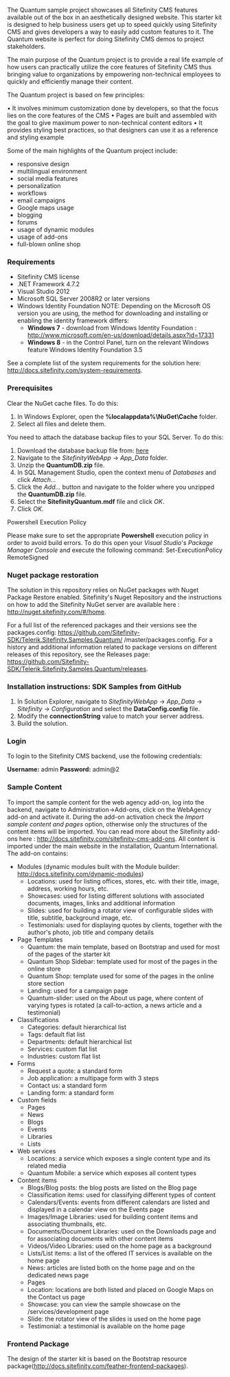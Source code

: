 The Quantum sample project showcases all Sitefinity CMS features available out of the box in an aesthetically designed website. This starter kit is designed to help business users get up to speed quickly using Sitefinity CMS and gives developers a way to easily add custom features to it. The Quantum website is perfect for doing Sitefinity CMS demos to project stakeholders.

The main purpose of the Quantum project is to provide a real life example of how users can practically utilize the core features of Sitefinity CMS thus bringing value to organizations by empowering non-technical employees to quickly and efficiently manage their content.

The Quantum project is based on few principles:

• It involves minimum customization done by developers, so that the focus lies on the core features of the CMS 
• Pages are built and assembled with the goal to give maximum power to non-technical content editors 
• It provides styling best practices, so that designers can use it as a reference and styling example

Some of the main highlights of the Quantum project include:

- responsive design
- multilingual environment
- social media features
- personalization
- workflows
- email campaigns
- Google maps usage
- blogging
- forums
- usage of dynamic modules
- usage of add-ons
- full-blown online shop

### **Requirements**

- Sitefinity CMS license
- .NET Framework 4.7.2
- Visual Studio 2012
- Microsoft SQL Server 2008R2 or later versions
- Windows Identity Foundation NOTE: Depending on the Microsoft OS version you are using, the method for downloading and installing or enabling the identity framework differs:
  - **Windows 7**  - download from  Windows Identity Foundation : http://www.microsoft.com/en-us/download/details.aspx?id=17331
  - **Windows 8**  - in the Control Panel, turn on the relevant Windows feature Windows Identity Foundation 3.5

See a complete list of the system requirements for the solution here: http://docs.sitefinity.com/system-requirements.

### **Prerequisites**

Clear the NuGet cache files. To do this:

1. In Windows Explorer, open the  **%localappdata%\NuGet\Cache**  folder.
2. Select all files and delete them.

You need to attach the database backup files to your SQL Server. To do this:

1. Download the database backup file from: [here](https://sitefinitystore.blob.core.windows.net/files/Telerik.Sitefinity.Samples.Quantum/QuantumDB_v_120.zip)
2. Navigate to the _SitefinityWebApp_ -&gt; _App\_Data_ folder.
3. Unzip the  **QuantumDB.zip**  file.
4. In SQL Management Studio, open the context menu of _Databases_ and click _Attach..._
5. Click the _Add..._ button and navigate to the folder where you unzipped the  **QuantumDB.zip**  file.
6. Select the  **SitefinityQuantum.mdf**  file and click _OK_.
7. Click _OK_.

Powershell Execution Policy

Please make sure to set the appropriate  **Powershell**  execution policy in order to avoid build errors. To do this open your _Visual Studio_&#39;s _Package Manager Console_ and execute the following command:
Set-ExecutionPolicy RemoteSigned

### **Nuget package restoration**

The solution in this repository relies on NuGet packages with Nuget Package Restore enabled. Sitefinity&#39;s Nuget Repository and the instructions on how to add the Sitefinity NuGet server are available here : http://nuget.sitefinity.com/#/home.

For a full list of the referenced packages and their versions see the packages.config: https://github.com/Sitefinity-SDK/Telerik.Sitefinity.Samples.Quantum/
/master/packages.config.
For a history and additional information related to package versions on different releases of this repository, see the Releases page: https://github.com/Sitefinity-SDK/Telerik.Sitefinity.Samples.Quantum/releases.

### **Installation instructions: SDK Samples from GitHub**

1. In Solution Explorer, navigate to _SitefinityWebApp_ -&gt; _App\_Data_ -&gt; _Sitefinity_ -&gt; _Configuration_ and select the  **DataConfig.config**  file.
2. Modify the  **connectionString**  value to match your server address.
3. Build the solution.

### **Login**

To login to the Sitefinity CMS backend, use the following credentials:

**Username:**  admin  **Password:**  admin@2

### **Sample Content**

To import the sample content for the web agency add-on, log into the backend, navigate to Administration-&gt;Add-ons, click on the WebAgency add-on and activate it. During the add-on activation check the _Import sample content and pages_ option, otherwise only the structures of the content items will be imported. You can read more about the Sitefinity add-ons here : http://docs.sitefinity.com/sitefinity-cms-add-ons. All content is imported under the main website in the installation, Quantum International. The add-on contains:

- Modules (dynamic modules built with the Module builder: http://docs.sitefinity.com/dynamic-modules)
  - Locations: used for listing offices, stores, etc. with their title, image, address, working hours, etc.
  - Showcases: used for listing different solutions with associated documents, images, links and additional information
  - Slides: used for building a rotator view of configurable slides with title, subtitle, background image, etc.
  - Testimonials: used for displaying quotes by clients, together with the author&#39;s photo, job title and company details
- Page Templates
  - Quantum: the main template, based on Bootstrap and used for most of the pages of the starter kit
  - Quantum Shop Sidebar: template used for most of the pages in the online store
  - Quantum Shop: template used for some of the pages in the online store section
  - Landing: used for a campaign page
  - Quantum-slider: used on the About us page, where content of varying types is rotated (a call-to-action, a news article and a testimonial)
- Classifications
  - Categories: default hierarchical list
  - Tags: default flat list
  - Departments: default hierarchical list
  - Services: custom flat list
  - Industries: custom flat list
- Forms
  - Request a quote: a standard form
  - Job application: a multipage form with 3 steps
  - Contact us: a standard form
  - Landing form: a standard form
- Custom fields
  - Pages
  - News
  - Blogs
  - Events
  - Libraries
  - Lists
- Web services
  - Locations: a service which exposes a single content type and its related media
  - Quantum Mobile: a service which exposes all content types
- Content items
  - Blogs/Blog posts: the blog posts are listed on the Blog page
  - Classification items: used for classifying different types of content
  - Calendars/Events: events from different calendars are listed and displayed in a calendar view on the Events page
  - Images/Image Libraries: used for building content items and associating thumbnails, etc.
  - Documents/Document Libraries: used on the Downloads page and for associating documents with other content items
  - Videos/Video Libraries: used on the home page as a background
  - Lists/List items: a list of the offered IT services is available on the home page
  - News: articles are listed both on the home page and on the dedicated news page
  - Pages
  - Location: locations are both listed and placed on Google Maps on the Contact us page
  - Showcase: you can view the sample showcase on the /services/development page
  - Slide: the rotator view of the slides is used on the home page
  - Testimonial: a testimonial is available on the home page

### **Frontend Package**

The design of the starter kit is based on the Bootstrap resource package(http://docs.sitefinity.com/feather-frontend-packages).
